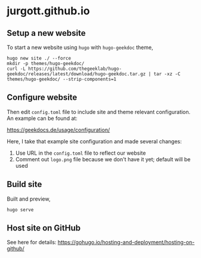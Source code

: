 # jurgott.github.io

## Setup a new website

To start a new website using `hugo` with `hugo-geekdoc` theme,

```
hugo new site ./ --force
mkdir -p themes/hugo-geekdoc/
curl -L https://github.com/thegeeklab/hugo-geekdoc/releases/latest/download/hugo-geekdoc.tar.gz | tar -xz -C themes/hugo-geekdoc/ --strip-components=1
```

## Configure website

Then edit `config.toml` file to include site and theme relevant configuration. An example can be found at: 

https://geekdocs.de/usage/configuration/

Here, I take that example site configuration and made several changes:

1. Use URL in the `config.toml` file to reflect our website
2. Comment out `logo.png` file because we don't have it yet; default will be used

## Build site

Built and preview,

```
hugo serve
```

## Host site on GitHub

See here for details: https://gohugo.io/hosting-and-deployment/hosting-on-github/
